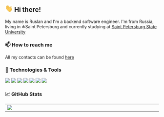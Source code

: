 ## <img src="https://raw.githubusercontent.com/ythosa/ythosa/main/wave.gif" width="25"> Hi there! 

My name is Ruslan and I'm a backend software engineer. I'm from Russia, living in ❄Saint Petersburg and currently studying at [Saint Petersburg State University](https://english.spbu.ru/about)

### 📫 How to reach me

All my contacts can be found [here](https://ythosa.github.io)

### 🔧 Technologies & Tools

![](https://img.shields.io/badge/Linux-informational?style=flat-square&logo=linux&logoColor=white&color=5194f0&bgcolor=110d17)
![](https://img.shields.io/badge/Go-informational?style=flat-square&logo=Go&logoColor=white&color=5194f0&bgcolor=110d17)
![](https://img.shields.io/badge/gRPC-Informational?style=flat-square&logo=SonarSource&logoColor=white&color=5194f0&bgcolor=110d17)
![](https://img.shields.io/badge/PostgreSQL-informational?style=flat-square&logo=Postgresql&logoColor=white&color=5194f0&bgcolor=110d17)
![](https://img.shields.io/badge/MongoDB-informational?style=flat-square&logo=mongodb&logoColor=white&color=5194f0&bgcolor=110d17)
![](https://img.shields.io/badge/RabbitMQ-Informational?style=flat-square&logo=rabbitmq&logoColor=white&color=5194f0&bgcolor=110d17)
![](https://img.shields.io/badge/Redis-Informational?style=flat-square&logo=redis&logoColor=white&color=5194f0&bgcolor=110d17)

### 📈 GitHub Stats
<p align="center">
  <table>
  <tr>
      <td><img width="550px" align="left" src="https://github-readme-stats.vercel.app/api?username=ythosa&count_private=true&show_icons=true&theme=radical&include_all_commits=true&hide_border=true&hide_title=true" /></td>
      <td><img width="550px" src="https://github-readme-stats.vercel.app/api/top-langs/?username=ythosa&layout=compact&langs_count=6&theme=radical&include_all_commits=true&count_private=true&show_icons=true&hide_border=true&hide_title=true" /></td>
  </tr>   
</table>
</p>
